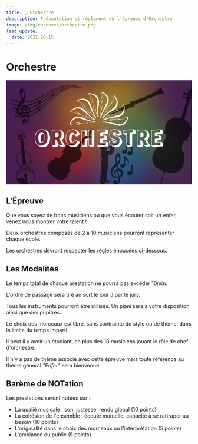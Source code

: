 ```yaml
---
title: 🎻 Orchestre
description: Présentation et règlement de l'épreuve d'Orchestre
image: /img/epreuves/orchestre.png
last_update:
  date: 2022-10-15
---
```


# Orchestre

![](/img/epreuves/orchestre.png)

## L'Épreuve

Que vous soyez de bons musiciens ou que vous écouter soit un enfer, venez nous montrer votre talent !

Deux orchestres composés de 2 à 10 musiciens pourront représenter chaque école.

Les orchestres devront respecter les règles énoucées ci-dessous.


## Les Modalités

Le temps total de chaque prestation ne pourra pas excéder 10min.

L'ordre de passage sera tiré au sort le jour J par le jury.

Tous les instruments pourront être utilisés. Un piani sera à votre disposition ainsi que des pupitres.

Le choix des morceaux est libre, sans contrainte de style ou de thème, dans la limite du temps imparti.

Il peut il y avoir un étudiant, en plus des 10 musiciens jouant le rôle de chef d'orchestre.

Il n'y a pas de thème associé avec cette épreuve mais toute référence au thème général *"Enfer"* sera bienvenue.


## Barème de NOTation

Les prestations seront notées sur :
* La qualié musicale : son, justesse, rendu global (10 points)
* La cohésion de l'ensemble : écoute mutuelle, capacité à se rattraper au besoin (10 points)
* L'originalité dans le choix des morceaux ou l'interprétation (5 points)
* L'ambiance du public (5 points)